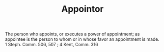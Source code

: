 ---
title: Appointor
letter: A
permalink: "/definitions/appointor.html"
body: The person who appoints, or executes a power of appointment; as appointee is
  the person to whom or in whose favor an appointment is made. 1 Steph. Comm. 506,
  507 ; 4 Kent, Comm. 316
published_at: '2018-07-07'
layout: post
---
